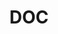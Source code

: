 ---
name: George Cook
department: Department of Commerce*
sub-department: Bureau of the Census^
title: DOC
---